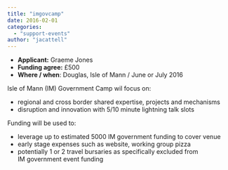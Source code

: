 ```yaml
---
title: "imgovcamp"
date: 2016-02-01
categories: 
  - "support-events"
author: "jacattell"
---
```


- **Applicant:** Graeme Jones
- **Funding agree:** £500
- **Where / when**: Douglas, Isle of Mann / June or July 2016

Isle of Mann (IM) Government Camp wil focus on:

- regional and cross border shared expertise, projects and mechanisms
- disruption and innovation with 5/10 minute lightning talk slots

Funding will be used to:

- leverage up to estimated 5000 IM government funding to cover venue
- early stage expenses such as website, working group pizza
- potentially 1 or 2 travel bursaries as specifically excluded from IM government event funding
